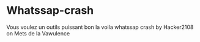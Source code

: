 # Whatssap-crash
Vous voulez un outils puissant bon la voila whatssap crash by Hacker2108 on Mets de la Vawulence 
